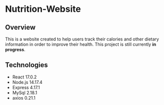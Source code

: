 # Nutrition-Website

## Overview 
This is a website created to help users track their calories and other dietary information in order to improve their health. This project is still currently __in progress__.

## Technologies

- React 17.0.2
- Node.js 14.17.4
- Express 4.17.1
- MySql 2.18.1
- axios 0.21.1 

